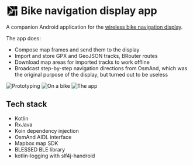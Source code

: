 # <img src="https://github.com/Radiokot/osmand-display-app/raw/main/app/src/main/res/mipmap-hdpi/ic_launcher.png" alt="Icon" style="vertical-align: bottom; height: 1.2em;"/> Bike navigation display app
A companion Android application for the [wireless bike navigation display](https://github.com/Radiokot/osmand-display).

The app does:
- Compose map frames and send them to the display
- Import and store GPX and GeoJSON tracks, BRouter routes
- Download map areas for imported tracks to work offline
- Broadcast step-by-step navigation directions from OsmAnd, which was the original purpose of the display, but turned out to be useless

<p float="left">
  <img src="https://user-images.githubusercontent.com/5675681/210539138-c739653d-2bbe-474f-b061-48d86704e82c.png" width="400" alt="Prototyping"/>
  <img src="https://user-images.githubusercontent.com/5675681/212536029-b758ba95-dd6e-4a5c-be77-41d6c6c35408.png" width="225" alt="On a bike"/>
  <img src="https://user-images.githubusercontent.com/5675681/212535953-71a9e10d-2c91-4f38-80ef-dce9b940366c.png" width="135" alt="The app"/>
</p>

## Tech stack
- Kotlin
- RxJava
- Koin dependency injection
- OsmAnd AIDL interface
- Mapbox map SDK
- BLESSED BLE library
- kotlin-logging with slf4j-handroid
